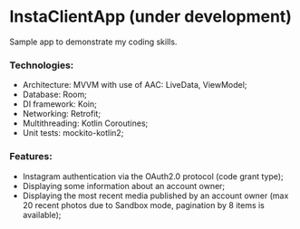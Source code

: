 # InstaClientApp (under development)
Sample app to demonstrate my coding skills. 

### Technologies:
- Architecture: MVVM with use of  AAC: LiveData, ViewModel;
- Database: Room;
- DI framework: Koin;
- Networking: Retrofit;
- Multithreading: Kotlin Coroutines;
- Unit tests: mockito-kotlin2;

### Features:
- Instagram authentication via the  OAuth2.0 protocol (code grant type);
- Displaying some information about an account owner;
- Displaying the most recent media published by an account owner (max 20 recent photos due to Sandbox mode, pagination by 8 items is available);
